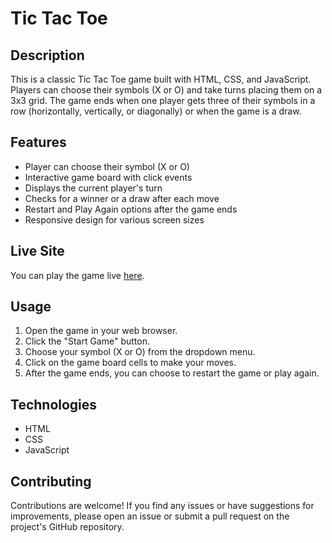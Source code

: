 # Tic Tac Toe

## Description
This is a classic Tic Tac Toe game built with HTML, CSS, and JavaScript. Players can choose their symbols (X or O) and take turns placing them on a 3x3 grid. The game ends when one player gets three of their symbols in a row (horizontally, vertically, or diagonally) or when the game is a draw.

## Features
- Player can choose their symbol (X or O)
- Interactive game board with click events
- Displays the current player's turn
- Checks for a winner or a draw after each move
- Restart and Play Again options after the game ends
- Responsive design for various screen sizes

## Live Site
You can play the game live [here](https://ebenezerraph.github.io/tic-tac-toe).

## Usage
1. Open the game in your web browser.
2. Click the "Start Game" button.
3. Choose your symbol (X or O) from the dropdown menu.
4. Click on the game board cells to make your moves.
5. After the game ends, you can choose to restart the game or play again.

## Technologies
- HTML
- CSS
- JavaScript

## Contributing
Contributions are welcome! If you find any issues or have suggestions for improvements, please open an issue or submit a pull request on the project's GitHub repository.
